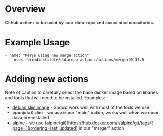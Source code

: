 # Overview

Github actions to be used by jade-data-repo and associated repositories. 

# Example Usage

```
- name: "Merge using new merge action"
    uses: broadinstitute/datarepo-actions/actions/merger@0.37.0
```

# Adding new actions

Note of caution to carefully select the base docker image based on libaries and tools that will need to be installed. 
Examples:
- [debian slim image](https://hub.docker.com/layers/debian/library/debian/buster-slim/images/sha256-7f5c2603ccccb7fa4fc934bad5494ee9f47a5708ed0233f5cd9200fe616002ad?context=explore) - Should work well with most of the tools we use
- openjdk:8-slim - we use in our "main" action, works well when we need Java pre-installed
- alpine - we use (alpine/git)[https://hub.docker.com/r/alpine/git/tags/?page=1&ordering=last_updated] in our "merger" action


